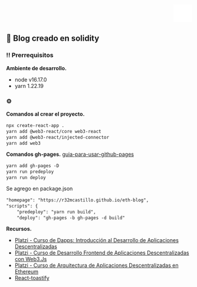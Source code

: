 <div align="right">
  <img src="https://raw.githubusercontent.com/r32mcastillo/reactpractico/main/src/assets/logos/log-2.png" alt="logo" width="50" height="auto" />
</div>


<!-- About the Project -->
## :star2: Blog creado en solidity


### :bangbang: Prerrequisitos
**Ambiente de desarrollo.**
- node v16.17.0
- yarn 1.22.19

### :gear: 
**Comandos al crear el proyecto.**
```
npx create-react-app .
yarn add @web3-react/core web3-react
yarn add @web3-react/injected-connector
yarn add web3
```



**Comandos gh-pages.**
[guia-para-usar-github-pages](https://platzi.com/tutoriales/1548-react/4065-guia-para-usar-github-pages-en-tus-proyectos-de-reactjs/)
```
yarn add gh-pages -D 
yarn run predeploy 
yarn run deploy  
```
Se agrego en package.json 
```
"homepage": "https://r32mcastillo.github.io/eth-blog",
"scripts": {
    "predeploy": "yarn run build", 
    "deploy": "gh-pages -b gh-pages -d build" 
```

**Recursos.**
- [Platzi - Curso de Dapps: Introducción al Desarrollo de Aplicaciones Descentralizadas](https://platzi.com/cursos/intro-dapps/)
- [Platzi - Curso de Desarrollo Frontend de Aplicaciones Descentralizadas con Web3.Js](https://platzi.com/cursos/frontend-dapps/)
- [Platzi - Curso de Arquitectura de Aplicaciones Descentralizadas en Ethereum](https://platzi.com/cursos/arquitectura-dapps/)
- [React-toastify](https://fkhadra.github.io/react-toastify/introduction)
